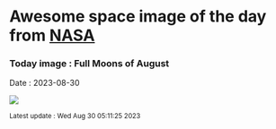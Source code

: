 
# Awesome space image of the day from [NASA](https://api.nasa.gov/)

### Today image : Full Moons of August
Date : 2023-08-30

![](https://apod.nasa.gov/apod/image/2308/GianniTumino_SturgeonMoon_Palette_JPG_LOGO_1024.jpg)

<small>Latest update : Wed Aug 30 05:11:25 2023</small>
        